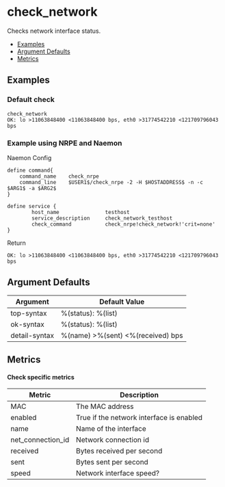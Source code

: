# check_network

Checks network interface status.

- [Examples](#examples)
- [Argument Defaults](#argument-defaults)
- [Metrics](#metrics)

## Examples

### **Default check**

    check_network
    OK: lo >11063848400 <11063848400 bps, eth0 >31774542210 <121709796043 bps

### Example using **NRPE** and **Naemon**

Naemon Config

    define command{
        command_name    check_nrpe
        command_line    $USER1$/check_nrpe -2 -H $HOSTADDRESS$ -n -c $ARG1$ -a $ARG2$
    }

    define service {
            host_name               testhost
            service_description     check_network_testhost
            check_command           check_nrpe!check_network!'crit=none'
    }

Return

    OK: lo >11063848400 <11063848400 bps, eth0 >31774542210 <121709796043 bps

## Argument Defaults

| Argument | Default Value |
| --- | --- |
top-syntax | %(status): %(list) |
ok-syntax | %(status): %(list) |
detail-syntax | %(name) >%(sent) <%(received) bps |

## Metrics

#### **Check specific metrics**

| Metric | Description |
| --- | --- |
| MAC | The MAC address |
| enabled | True if the network interface is enabled |
| name | Name of the interface |
| net_connection_id | Network connection id |
| received | Bytes received per second |
| sent | Bytes sent per second |
| speed | Network interface speed? |